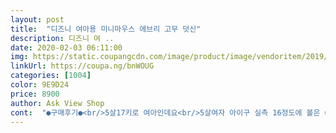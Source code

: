 ```yaml
---
layout: post 
title:  "디즈니 여아용 미니마우스 에브리 고무 덧신" 
description: 디즈니 여 ..
date: 2020-02-03 06:11:00 
img: https://static.coupangcdn.com/image/product/image/vendoritem/2019/09/02/5270830166/cd479654-e925-4d2c-9c04-a0c8902efb28.jpg 
linkUrl: https://coupa.ng/bnWOUG 
categories: [1004] 
color: 9E9D24 
price: 8900 
author: Ask View Shop 
cont:  "●구매후기●<br/>5살17키로 여아인데요<br/>5살여자 아이구 실측 16정도에 볼은 6정도여서 170 신청했어요<br/>구매했어요<br/>근데 아이가 잘안신고 어른 슬리퍼만 신고다니네요.<br/>.<br/><br/>넘 이쁩니다  ^^<br/>살짝 걱정은되지만 폭신폭신하고 바닥에 미끄럼방지도 있어서  넘 좋네요^^<br/>새벽에 왔길래 자는아이발에 살짝 신겨봤는데 딱좋네요<br/>신발 괜찮아요.<br/> 이쁘고 질도괜찮고~<br/>신어보니 살짝 큰데 딱 좋아요^^<br/>우리 아가가 문제겠죠?ㅋ 자기슬리퍼라고는해요~<br/>지금은 신기해서 잘 신어주고 있는데<br/>층간소음으로 경찰까지 와  싸워<br/>평소 신발사이즈150이에요<br/>" 
---
```

